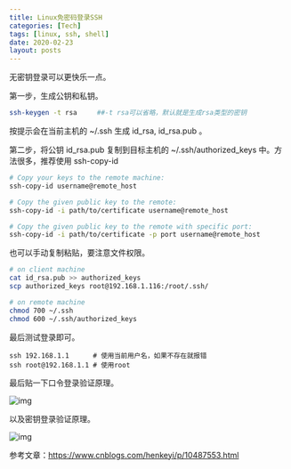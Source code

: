 ```yaml
---
title: Linux免密码登录SSH
categories: [Tech]
tags: [linux, ssh, shell]
date: 2020-02-23
layout: posts
---
```


无密钥登录可以更快乐一点。

<!-- more -->

第一步，生成公钥和私钥。

```sh
ssh-keygen -t rsa     ##-t rsa可以省略，默认就是生成rsa类型的密钥
```

按提示会在当前主机的 ~/.ssh 生成 id_rsa, id_rsa.pub 。

第二步，将公钥 id_rsa.pub 复制到目标主机的 ~/.ssh/authorized_keys 中。方法很多，推荐使用 ssh-copy-id

```sh
# Copy your keys to the remote machine:
ssh-copy-id username@remote_host

# Copy the given public key to the remote:
ssh-copy-id -i path/to/certificate username@remote_host

# Copy the given public key to the remote with specific port:
ssh-copy-id -i path/to/certificate -p port username@remote_host
```

也可以手动复制粘贴，要注意文件权限。

```sh
# on client machine
cat id_rsa.pub >> authorized_keys
scp authorized_keys root@192.168.1.116:/root/.ssh/

# on remote machine
chmod 700 ~/.ssh
chmod 600 ~/.ssh/authorized_keys
```

最后测试登录即可。

```
ssh 192.168.1.1      # 使用当前用户名，如果不存在就报错
ssh root@192.168.1.1 # 使用root
```

最后贴一下口令登录验证原理。

![img](https://tobyqin.github.io/images/1586336-20190213210715597-629546872.png)

以及密钥登录验证原理。

![img](https://tobyqin.github.io/images/1586336-20190213210725731-973454197.png)

参考文章：https://www.cnblogs.com/henkeyi/p/10487553.html

